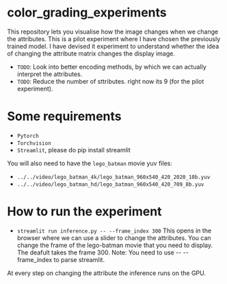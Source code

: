 # color_grading_experiments

This repository lets you visualise how the image changes when we change the attributes. This is a pilot experiment where I have chosen the previously trained model.
I have devised it experiment to understand whether the idea of changing the attribute matrix changes the display image.

* `TODO`: Look into better encoding methods, by which we can actually interpret the attributes.
* `TODO`: Reduce the number of sttributes. right now its 9 (for the pilot experiment).


# Some requirements

* `Pytorch` 
* `Torchvision` 
* `Streamlit`, please do pip install streamlit

You will also need to have the `lego_batman` movie yuv files:

* `../../video/lego_batman_4k/lego_batman_960x540_420_2020_10b.yuv`
* `../../video/lego_batman_hd/lego_batman_960x540_420_709_8b.yuv`


#  How to run the experiment

* `streamlit run inference.py -- --frame_index 300` 
This opens in the browser where we can use a slider to change the attributes.
You can change the frame of the lego-batman movie that you need to display. The deafult takes the frame 300.
Note: You need to use -- --frame_index to parse streamlit.

At every step on changing the attribute the inference runs on the GPU.
